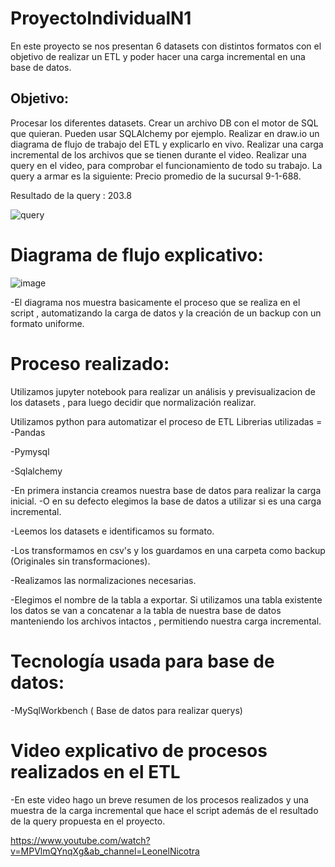 # ProyectoIndividualN1

En este proyecto se nos presentan 6 datasets con distintos formatos con el objetivo de realizar un ETL y poder hacer una carga incremental en una base de datos.

## Objetivo:
Procesar los diferentes datasets.
Crear un archivo DB con el motor de SQL que quieran. Pueden usar SQLAlchemy por ejemplo.
Realizar en draw.io un diagrama de flujo de trabajo del ETL y explicarlo en vivo.
Realizar una carga incremental de los archivos que se tienen durante el video.
Realizar una query en el video, para comprobar el funcionamiento de todo su trabajo. La query a armar es la siguiente: Precio promedio de la sucursal 9-1-688.

Resultado de la query : 203.8

![query](https://user-images.githubusercontent.com/107507556/198361363-a968305e-a528-4074-a407-67fcef7e7dc9.png)

# Diagrama de flujo explicativo:
![image](https://user-images.githubusercontent.com/107507556/198355461-a7c9a62a-733e-4a1f-96c8-d8fefc5b8e3c.png)

-El diagrama nos muestra basicamente el proceso que se realiza en el script ,  automatizando la carga de datos y la creación de un backup con un formato uniforme.


# Proceso realizado:

Utilizamos jupyter notebook para realizar un análisis y previsualizacion de los datasets , para luego decidir que normalización realizar.

Utilizamos python para automatizar el proceso de ETL 
Librerias utilizadas =
-Pandas

-Pymysql

-Sqlalchemy

-En primera instancia creamos nuestra base de datos para realizar la carga inicial.
-O en su defecto elegimos la base de datos a utilizar si es una carga incremental.

-Leemos los datasets e identificamos su formato.

-Los transformamos en csv's y los guardamos en una carpeta como backup (Originales sin transformaciones).

-Realizamos las normalizaciones necesarias.

-Elegimos el nombre de la tabla a exportar. Si utilizamos una tabla existente los datos se van a concatenar a la tabla de nuestra base de datos manteniendo los archivos intactos , permitiendo nuestra carga incremental.

# Tecnología usada para base de datos:

-MySqlWorkbench ( Base de datos para realizar querys)

# Video explicativo de procesos realizados en el ETL 

-En este video hago un breve resumen de los procesos realizados y una muestra de la carga incremental que hace el script además de el resultado de la query propuesta en el proyecto.

https://www.youtube.com/watch?v=MPVlmQYnqXg&ab_channel=LeonelNicotra




